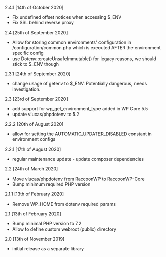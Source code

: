 2.4.1 [14th of October 2020]
- Fix undefined offset notices when accessing $_ENV
- Fix SSL behind reverse proxy

2.4 [25th of September 2020]
- Allow for storing common environments' configuration in /configuration/common.php which is executed AFTER the environment specific config
- use Dotenv::createUnsafeImmutable() for legacy reasons, we should stick to $_ENV though

2.3.1 [24th of September 2020]
- change usage of getenv to $_ENV. Potentially dangerous, needs investigation.

2.3 [23rd of September 2020]
- add support for wp_get_environment_type added in WP Core 5.5
- update vlucas/phpdotenv to 5.2

2.2.2 [20th of August 2020]
- allow for setting the AUTOMATIC_UPDATER_DISABLED constant in environment configs

2.2.1 [17th of August 2020]
- regular maintenance update - update composer dependencies

2.2 [24th of March 2020]
- Move vlucas/phpdotenv from RaccoonWP to RaccoonWP-Core
- Bump minimum required PHP version

2.1.1 [13th of February 2020]
- Remove WP_HOME from dotenv required params

2.1 [13th of February 2020]
- Bump minimal PHP version to 7.2
- Allow to define custom webroot (public) directory

2.0 [13th of November 2019]
- initial release as a separate library
